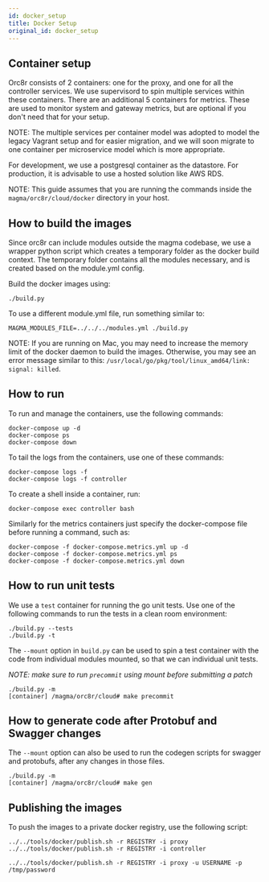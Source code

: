 ```yaml
---
id: docker_setup
title: Docker Setup
original_id: docker_setup
---
```

## Container setup

Orc8r consists of 2 containers: one for the proxy, and one for all the
controller services. We use supervisord to spin multiple services within
these containers. There are an additional 5 containers for metrics. These are
used to monitor system and gateway metrics, but are optional if you don't need
that for your setup.

NOTE: The multiple services per container model was adopted to model the
legacy Vagrant setup and for easier migration, and we will soon migrate to
one container per microservice model which is more appropriate.

For development, we use a postgresql container as the datastore. For
production, it is advisable to use a hosted solution like AWS RDS.

NOTE: This guide assumes that you are running the commands inside 
the `magma/orc8r/cloud/docker` directory in your host.

## How to build the images

Since orc8r can include modules outside the magma codebase, we use a wrapper
python script which creates a temporary folder as the docker build context.
The temporary folder contains all the modules necessary, and is created based
on the module.yml config.

Build the docker images using:
```
./build.py
```
To use a different module.yml file, run something similar to:
```
MAGMA_MODULES_FILE=../../../modules.yml ./build.py
```

NOTE: If you are running on Mac, you may need to increase the memory
limit of the docker daemon to build the images. Otherwise, you may see an error 
message similar to this:
`/usr/local/go/pkg/tool/linux_amd64/link: signal: killed`.

## How to run

To run and manage the containers, use the following commands:
```
docker-compose up -d
docker-compose ps
docker-compose down
```
To tail the logs from the containers, use one of these commands:
```
docker-compose logs -f
docker-compose logs -f controller
```
To create a shell inside a container, run:
```
docker-compose exec controller bash
```

Similarly for the metrics containers just specify the docker-compose file
before running a command, such as:
```
docker-compose -f docker-compose.metrics.yml up -d
docker-compose -f docker-compose.metrics.yml ps
docker-compose -f docker-compose.metrics.yml down
```

## How to run unit tests
We use a `test` container for running the go unit tests. Use one of the
following commands to run the tests in a clean room environment:
```
./build.py --tests
./build.py -t
```
The `--mount` option in `build.py` can be used to spin a test container
with the code from individual modules mounted, so that we can individual
unit tests.

*NOTE: make sure to run `precommit` using mount before submitting a patch* 

```
./build.py -m
[container] /magma/orc8r/cloud# make precommit
```

## How to generate code after Protobuf and Swagger changes
The `--mount` option can also be used to run the codegen scripts for swagger
and protobufs, after any changes in those files.
```
./build.py -m
[container] /magma/orc8r/cloud# make gen
```

## Publishing the images

To push the images to a private docker registry, use the following script:
```
../../tools/docker/publish.sh -r REGISTRY -i proxy
../../tools/docker/publish.sh -r REGISTRY -i controller

../../tools/docker/publish.sh -r REGISTRY -i proxy -u USERNAME -p /tmp/password
```
